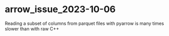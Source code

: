 # arrow_issue_2023-10-06
Reading a subset of columns from parquet files with pyarrow is many times slower than with raw C++
